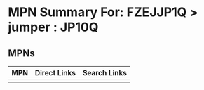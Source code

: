 



# MPN Summary For: FZEJJP1Q > jumper : JP10Q

## MPNs
  

|MPN|Direct Links|Search Links|
| :--- | :--- | :--- |
||||
